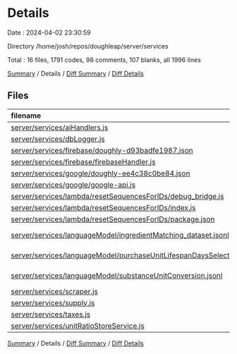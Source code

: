 # Details

Date : 2024-04-02 23:30:59

Directory /home/josh/repos/doughleap/server/services

Total : 16 files,  1791 codes, 98 comments, 107 blanks, all 1996 lines

[Summary](results.md) / Details / [Diff Summary](diff.md) / [Diff Details](diff-details.md)

## Files
| filename | language | code | comment | blank | total |
| :--- | :--- | ---: | ---: | ---: | ---: |
| [server/services/aiHandlers.js](/server/services/aiHandlers.js) | JavaScript | 462 | 25 | 36 | 523 |
| [server/services/dbLogger.js](/server/services/dbLogger.js) | JavaScript | 143 | 1 | 7 | 151 |
| [server/services/firebase/doughly-d93badfe1987.json](/server/services/firebase/doughly-d93badfe1987.json) | JSON | 13 | 0 | 1 | 14 |
| [server/services/firebase/firebaseHandler.js](/server/services/firebase/firebaseHandler.js) | JavaScript | 124 | 0 | 8 | 132 |
| [server/services/google/doughly-ee4c38c0be84.json](/server/services/google/doughly-ee4c38c0be84.json) | JSON | 13 | 0 | 1 | 14 |
| [server/services/google/google-api.js](/server/services/google/google-api.js) | JavaScript | 13 | 1 | 4 | 18 |
| [server/services/lambda/resetSequencesForIDs/debug_bridge.js](/server/services/lambda/resetSequencesForIDs/debug_bridge.js) | JavaScript | 9 | 0 | 3 | 12 |
| [server/services/lambda/resetSequencesForIDs/index.js](/server/services/lambda/resetSequencesForIDs/index.js) | JavaScript | 22 | 2 | 7 | 31 |
| [server/services/lambda/resetSequencesForIDs/package.json](/server/services/lambda/resetSequencesForIDs/package.json) | JSON | 14 | 0 | 1 | 15 |
| [server/services/languageModel/ingredientMatching_dataset.jsonl](/server/services/languageModel/ingredientMatching_dataset.jsonl) | JSON Lines | 326 | 0 | 1 | 327 |
| [server/services/languageModel/purchaseUnitLifespanDaysSelection_dataset.jsonl](/server/services/languageModel/purchaseUnitLifespanDaysSelection_dataset.jsonl) | JSON Lines | 50 | 0 | 1 | 51 |
| [server/services/languageModel/substanceUnitConversion.jsonl](/server/services/languageModel/substanceUnitConversion.jsonl) | JSON Lines | 100 | 0 | 0 | 100 |
| [server/services/scraper.js](/server/services/scraper.js) | JavaScript | 38 | 5 | 7 | 50 |
| [server/services/supply.js](/server/services/supply.js) | JavaScript | 201 | 42 | 15 | 258 |
| [server/services/taxes.js](/server/services/taxes.js) | JavaScript | 6 | 0 | 2 | 8 |
| [server/services/unitRatioStoreService.js](/server/services/unitRatioStoreService.js) | JavaScript | 257 | 22 | 13 | 292 |

[Summary](results.md) / Details / [Diff Summary](diff.md) / [Diff Details](diff-details.md)